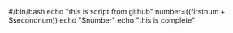 #/bin/bash
echo "this is script from github"
number=$(($firstnum + $secondnum))
echo "$number"
echo "this is complete"
